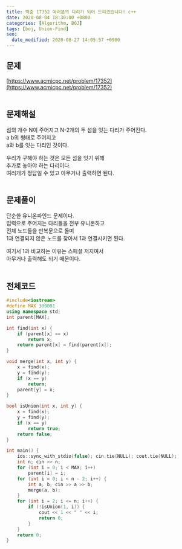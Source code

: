 ```yaml
---
title: 백준 17352 여러분의 다리가 되어 드리겠습니다! c++
date: 2020-08-04 18:30:00 +0800
categories: [Algorithm, BOJ]
tags: [boj, Union-Find]
seo:
  date_modified: 2020-08-27 14:05:57 +0900
---
```


## 문제
[https://www.acmicpc.net/problem/17352](https://www.acmicpc.net/problem/17352)  
<br>

## 문제해설  
섬의 개수 N이 주어지고
N-2개의 두 섬을 잇는 다리가 주어진다.  
a b의 형태로 주어지고  
a와 b를 잇는 다리인 것이다.  

우리가 구해야 하는 것은 모든 섬을 잇기 위해  
추가로 놓아야 하는 다리이다.  
여러개가 정답일 수 있고 아무거나 출력하면 된다.  
<br>

## 문제풀이  
단순한 유니온파인드 문제이다.  
입력으로 주어지는 다리들을 전부 유니온하고  
전체 노드들을 반복문으로 돌며  
1과 연결되지 않은 노드를 찾아서 1과 연결시키면 된다.  

여기서 1과 비교하는 이유는 스페셜 저지여서  
아무거나 출력해도 되기 때문이다.  
<br>


## 전체코드
```c++
#include<iostream>
#define MAX 300001
using namespace std;
int parent[MAX];

int find(int x) {
	if (parent[x] == x)
		return x;
	return parent[x] = find(parent[x]);
}

void merge(int x, int y) {
	x = find(x);
	y = find(y);
	if (x == y)
		return;
	parent[y] = x;
}

bool isUnion(int x, int y) {
	x = find(x);
	y = find(y);
	if (x == y)
		return true;
	return false;
}

int main() {
	ios::sync_with_stdio(false); cin.tie(NULL); cout.tie(NULL);
	int n; cin >> n;
	for (int i = 0; i < MAX; i++)
		parent[i] = i;
	for (int i = 0; i < n - 2; i++) {
		int a, b; cin >> a >> b;
		merge(a, b);
	}
	for (int i = 2; i <= n; i++) {
		if (!isUnion(1, i)) {
			cout << 1 << " " << i;
			return 0;
		}
	}
	return 0;
}
```